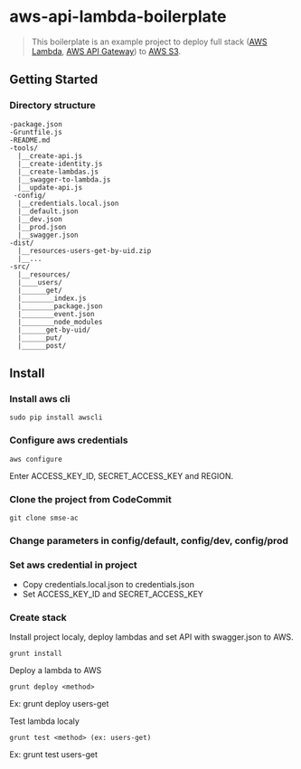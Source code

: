 # aws-api-lambda-boilerplate

> This boilerplate is an example project to deploy full stack ([AWS Lambda](http://aws.amazon.com/lambda/), [AWS API Gateway](http://aws.amazon.com/api-gateway/)) to [AWS S3](http://aws.amazon.com/s3/).

## Getting Started

### Directory structure
```
-package.json
-Gruntfile.js
-README.md
-tools/
  |__create-api.js
  |__create-identity.js
  |__create-lambdas.js
  |__swagger-to-lambda.js
  |__update-api.js
 -config/
  |__credentials.local.json
  |__default.json
  |__dev.json
  |__prod.json
  |__swagger.json
-dist/
  |__resources-users-get-by-uid.zip
  |__...
-src/
  |__resources/
  |____users/
  |______get/
  |________index.js
  |________package.json
  |________event.json
  |________node_modules    
  |______get-by-uid/
  |______put/
  |______post/
```

## Install

### Install aws cli

```shell
sudo pip install awscli
```

### Configure aws credentials

```shell
aws configure
```

Enter ACCESS_KEY_ID, SECRET_ACCESS_KEY and REGION.

### Clone the project from CodeCommit

```shell
git clone smse-ac
```

### Change parameters in config/default, config/dev, config/prod


### Set aws credential in project
- Copy credentials.local.json to credentials.json
- Set ACCESS_KEY_ID and SECRET_ACCESS_KEY

### Create stack

Install project localy, deploy lambdas and set API with swagger.json to AWS.  

```shell
grunt install
```

Deploy a lambda to AWS

```shell
grunt deploy <method>
```
Ex: grunt deploy users-get

Test lambda localy

```shell
grunt test <method> (ex: users-get)
```
Ex: grunt test users-get
